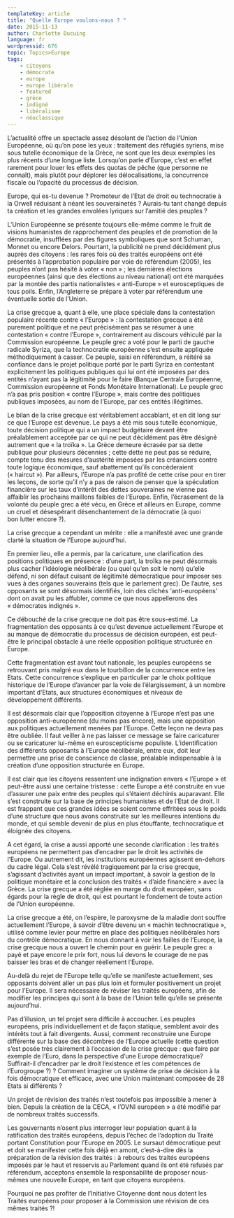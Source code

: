 ```yaml
---
templateKey: article
title: "Quelle Europe voulons-nous ? "
date: 2015-11-13
author: Charlotte Ducuing
language: fr
wordpressid: 676
topic: Topics>Europe
tags:
    - citoyens
    - démocrate
    - europe
    - europe libérale
    - featured
    - grèce
    - indigné
    - libéralisme
    - néoclassique
---
```


L’actualité offre un spectacle assez désolant de l’action de l’Union Européenne, où qu’on pose les yeux : traitement des réfugiés syriens, mise sous tutelle économique de la Grèce, ne sont que les deux exemples les plus récents d’une longue liste. Lorsqu’on parle d’Europe, c’est en effet rarement pour louer les effets des quotas de pêche (que personne ne connaît), mais plutôt pour déplorer les délocalisations, la concurrence fiscale ou l’opacité du processus de décision.

Europe, qui es-tu devenue ? Promoteur de l’Etat de droit ou technocratie à la Orwell réduisant à néant les souverainetés ? Aurais-tu tant changé depuis ta création et les grandes envolées lyriques sur l’amitié des peuples ?

L’Union Européenne se présente toujours elle-même comme le fruit de visions humanistes de rapprochement des peuples et de promotion de la démocratie, insufflées par des figures symboliques que sont Schuman, Monnet ou encore Delors. Pourtant, la publicité ne prend décidément plus auprès des citoyens : les rares fois où des traités européens ont été présentés à l’approbation populaire par voie de référendum (2005), les peuples n’ont pas hésité à voter « non » ; les dernières élections européennes (ainsi que des élections au niveau national) ont été marquées par la montée des partis nationalistes « anti-Europe » et eurosceptiques de tous poils. Enfin, l’Angleterre se prépare à voter par référendum une éventuelle sortie de l’Union.

La crise grecque a, quant à elle, une place spéciale dans la contestation populaire récente contre « l’Europe » : la contestation grecque a été purement politique et ne peut précisément pas se résumer à une contestation « contre l’Europe », contrairement au discours véhiculé par la Commission européenne. Le peuple grec a voté pour le parti de gauche radicale Syriza, que la technocratie européenne s’est ensuite appliquée méthodiquement à casser. Ce peuple, saisi en référendum, a réitéré sa confiance dans le projet politique porté par le parti Syriza en contestant explicitement les politiques publiques qui lui ont été imposées par des entités n’ayant pas la légitimité pour le faire (Banque Centrale Européenne, Commission européenne et Fonds Monétaire International). Le peuple grec n’a pas pris position « contre l’Europe », mais contre des politiques publiques imposées, au nom de l’Europe, par ces entités illégitimes.

Le bilan de la crise grecque est véritablement accablant, et en dit long sur ce que l’Europe est devenue. Le pays a été mis sous tutelle économique, toute décision politique qui a un impact budgétaire devant être préalablement acceptée par ce qui ne peut décidément pas être désigné autrement que « la troïka ». La Grèce demeure écrasée par sa dette publique pour plusieurs décennies ; cette dette ne peut pas se réduire, compte tenu des mesures d’austérité imposées par les créanciers contre toute logique économique, sauf abattement qu’ils concèderaient (« haircut »). Par ailleurs, l’Europe n’a pas profité de cette crise pour en tirer les leçons, de sorte qu’il n’y a pas de raison de penser que la spéculation financière sur les taux d’intérêt des dettes souveraines ne vienne pas affaiblir les prochains maillons faibles de l’Europe. Enfin, l’écrasement de la volonté du peuple grec a été vécu, en Grèce et ailleurs en Europe, comme un cruel et désespérant désenchantement de la démocratie (à quoi bon lutter encore ?).

La crise grecque a cependant un mérite : elle a manifesté avec une grande clarté la situation de l’Europe aujourd’hui.

En premier lieu, elle a permis, par la caricature, une clarification des positions politiques en présence : d’une part, la troïka ne peut désormais plus cacher l’idéologie néolibérale (ou quel qu’en soit le nom) qu’elle défend, ni son défaut cuisant de légitimité démocratique pour imposer ses vues à des organes souverains (tels que le parlement grec). De l’autre, ses opposants se sont désormais identifiés, loin des clichés ‘anti-européens’ dont on avait pu les affubler, comme ce que nous appellerons des « démocrates indignés ».

Ce débouché de la crise grecque ne doit pas être sous-estimé. La fragmentation des opposants à ce qu’est devenue actuellement l’Europe et au manque de démocratie du processus de décision européen, est peut-être le principal obstacle à une réelle opposition politique structurée en Europe.

Cette fragmentation est avant tout nationale, les peuples européens se retrouvant pris malgré eux dans le tourbillon de la concurrence entre les Etats. Cette concurrence s’explique en particulier par le choix politique historique de l’Europe d’avancer par la voie de l’élargissement, à un nombre important d’Etats, aux structures économiques et niveaux de développement différents.

Il est désormais clair que l’opposition citoyenne à l’Europe n’est pas une opposition anti-européenne (du moins pas encore), mais une opposition aux politiques actuellement menées par l’Europe. Cette leçon ne devra pas être oubliée. Il faut veiller à ne pas laisser ce message se faire caricaturer ou se caricaturer lui-même en euroscepticisme populiste. L’identification des différents opposants à l’Europe néolibérale, entre eux, doit leur permettre une prise de conscience de classe, préalable indispensable à la création d’une opposition structurée en Europe.

Il est clair que les citoyens ressentent une indignation envers « l’Europe » et peut-être aussi une certaine tristesse : cette Europe a été construite en vue d’assurer une paix entre des peuples qui s’étaient déchirés auparavant. Elle s’est construite sur la base de principes humanistes et de l’Etat de droit. Il est frappant que ces grandes idées se soient comme effritées sous le poids d’une structure que nous avons construite sur les meilleures intentions du monde, et qui semble devenir de plus en plus étouffante, technocratique et éloignée des citoyens.

A cet égard, la crise a aussi apporté une seconde clarification : les traités européens ne permettent pas d’encadrer par le droit les activités de l’Europe. Ou autrement dit, les institutions européennes agissent en-dehors du cadre légal. Cela s’est révélé tragiquement par la crise grecque, s’agissant d’activités ayant un impact important, à savoir la gestion de la politique monétaire et la conclusion des traités « d’aide financière » avec la Grèce. La crise grecque a été réglée en marge du droit européen, sans égards pour la règle de droit, qui est pourtant le fondement de toute action de l’Union européenne.

La crise grecque a été, on l’espère, le paroxysme de la maladie dont souffre actuellement l’Europe, à savoir d’être devenu un « machin technocratique », utilisé comme levier pour mettre en place des politiques néolibérales hors du contrôle démocratique. En nous donnant à voir les failles de l’Europe, la crise grecque nous a ouvert le chemin pour en guérir. Le peuple grec a payé et paye encore le prix fort, nous lui devons le courage de ne pas baisser les bras et de changer réellement l’Europe.

Au-delà du rejet de l’Europe telle qu’elle se manifeste actuellement, ses opposants doivent aller un pas plus loin et formuler positivement un projet pour l’Europe. Il sera nécessaire de réviser les traités européens, afin de modifier les principes qui sont à la base de l’Union telle qu’elle se présente aujourd’hui.

Pas d’illusion, un tel projet sera difficile à accoucher. Les peuples européens, pris individuellement et de façon statique, semblent avoir des intérêts tout à fait divergents. Aussi, comment reconstruire une Europe différente sur la base des décombres de l’Europe actuelle (cette question s’est posée très clairement à l’occasion de la crise grecque : que faire par exemple de l’Euro, dans la perspective d’une Europe démocratique? Suffirait-il d’encadrer par le droit l’existence et les compétences de l’Eurogroupe ?) ? Comment imaginer un système de prise de décision à la fois démocratique et efficace, avec une Union maintenant composée de 28 Etats si différents ?

Un projet de révision des traités n’est toutefois pas impossible à mener à bien. Depuis la création de la CECA, « l’OVNI européen » a été modifié par de nombreux traités successifs.

Les gouvernants n’osent plus interroger leur population quant à la ratification des traités européens, depuis l’échec de l’adoption du Traité portant Constitution pour l’Europe en 2005. Le sursaut démocratique peut et doit se manifester cette fois déjà en amont, c’est-à-dire dès la préparation de la révision des traités : à rebours des traités européens imposés par le haut et resservis au Parlement quand ils ont été refusés par référendum, acceptons ensemble la responsabilité de proposer nous-mêmes une nouvelle Europe, en tant que citoyens européens.

Pourquoi ne pas profiter de l’Initiative Citoyenne dont nous dotent les Traités européens pour proposer à la Commission une révision de ces mêmes traités ?!
